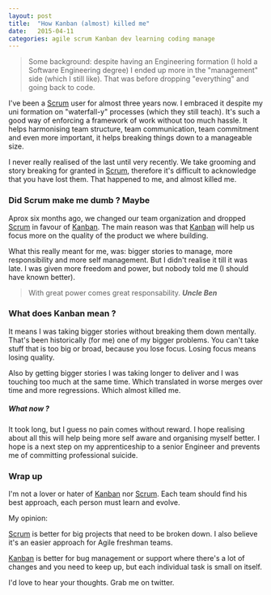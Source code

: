 ```yaml
---
layout: post
title:  "How Kanban (almost) killed me"
date:   2015-04-11
categories: agile scrum Kanban dev learning coding manage
---
```


> Some background: despite having an Engineering formation (I hold a Software Engineering degree) I ended up more in the "management" side (which I still like). That was before dropping "everything" and going back to code.

I've been a <a href="http://en.wikipedia.org/wiki/Scrum_%28software_development%29">Scrum</a> user for almost three years now. I embraced it despite my uni formation on "waterfall-y" processes (which they still teach). It's such a good way of enforcing a framework of work without too much hassle. It helps harmonising team structure, team communication, team commitment and even more important, it helps breaking things down to a manageable size.

I never really realised of the last until very recently. We take grooming and story breaking for granted in <a href="http://en.wikipedia.org/wiki/Scrum_%28software_development%29">Scrum</a>, therefore it's difficult to acknowledge that you have lost them. That happened to me, and almost killed me.

### Did Scrum make me dumb ? Maybe

Aprox six months ago, we changed our team organization and dropped <a href="http://en.wikipedia.org/wiki/Scrum_%28software_development%29">Scrum</a> in favour of <a href="http://en.wikipedia.org/wiki/Kanban_board/">Kanban</a>. The main reason was that <a href="http://en.wikipedia.org/wiki/Kanban_board/">Kanban</a> will help us focus more on the quality of the product we where building.

What this really meant for me, was: bigger stories to manage, more responsibility and more self management. But I didn't realise it till it was late. I was given more freedom and power, but nobody told me (I should have known better).

> With great power comes great responsability. ***Uncle Ben***

### What does Kanban mean ?

It means I was taking bigger stories without breaking them down mentally. That's been historically (for me) one of my bigger problems. You can't take stuff that is too big or broad, because you lose focus. Losing focus means losing quality.

Also by getting bigger stories I was taking longer to deliver and I was touching too much at the same time. Which translated in worse merges over time and more regressions. Which almost killed me.

##### What now ?

It took long, but I guess no pain comes without reward. I hope realising about all this will help being more self aware and organising myself better. I hope is a next step on my apprenticeship to a senior Engineer and prevents me of committing professional suicide.

### Wrap up

I'm not a lover or hater of <a href="http://en.wikipedia.org/wiki/Kanban_board/">Kanban</a> nor <a href="http://en.wikipedia.org/wiki/Scrum_%28software_development%29">Scrum</a>. Each team should find his best approach, each person must learn and evolve.

My opinion:

<a href="http://en.wikipedia.org/wiki/Scrum_%28software_development%29">Scrum</a> is better for big projects that need to be broken down. I also believe it's an easier approach for Agile freshman teams.

<a href="http://en.wikipedia.org/wiki/Kanban_board/">Kanban</a> is better for bug management or support where there's a lot of changes and you need to keep up, but each individual task is small on itself.

I'd love to hear your thoughts. Grab me on twitter.
